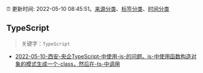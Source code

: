 :alarm_clock: 更新时间: 2022-05-10 08:45:51。[来源分类](../README.md)、[标签分类](../TAGS.md)、[时间分类](../TIMELINE.md)

## TypeScript


> 关键字：`TypeScript`



- [2022-05-10-西安-央企TypeScript-中使用-js-的问题。js-中使用函数构造对象的模式生成一个-class，然后在-ts-中调用](https://www.v2ex.com/t/851992) 